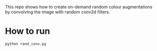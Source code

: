 This repo shows how to create on-demand random colour augmentations by convolving the image with random conv2d filters.

# How to run 

```
python rand_conv.py
```